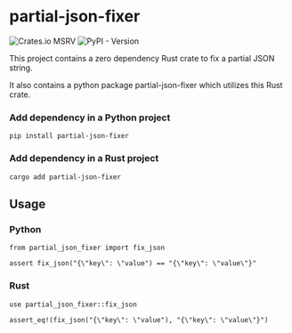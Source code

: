 
# partial-json-fixer

![Crates.io MSRV](https://img.shields.io/crates/msrv/partial-json-fixer)
![PyPI - Version](https://img.shields.io/pypi/v/partial-json-fixer)

This project contains a zero dependency Rust crate to fix a partial JSON string.

It also contains a python package partial-json-fixer which utilizes this Rust crate.

### Add dependency in a Python project

```
pip install partial-json-fixer
```

### Add dependency in a Rust project

```
cargo add partial-json-fixer
```

## Usage

### Python

```
from partial_json_fixer import fix_json

assert fix_json("{\"key\": \"value") == "{\"key\": \"value\"}"
```

### Rust

```
use partial_json_fixer::fix_json

assert_eq!(fix_json("{\"key\": \"value"), "{\"key\": \"value\"}")
```
